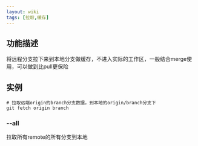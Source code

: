 ```yaml
---
layout: wiki
tags: [拉取,缓存]
---
```


## 功能描述

将远程分支拉下来到本地分支做缓存，不进入实际的工作区，一般结合merge使用，可以做到比pull更保险

## 实例

```shell
# 拉取远端origin的branch分支数据，到本地的origin/branch分支下
git fetch origin branch
```

### --all

拉取所有remote的所有分支到本地
